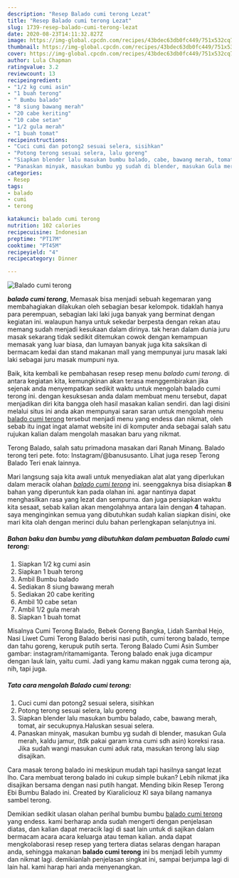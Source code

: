 ```yaml
---
description: "Resep Balado cumi terong Lezat"
title: "Resep Balado cumi terong Lezat"
slug: 1739-resep-balado-cumi-terong-lezat
date: 2020-08-23T14:11:32.827Z
image: https://img-global.cpcdn.com/recipes/43bdec63db0fc449/751x532cq70/balado-cumi-terong-foto-resep-utama.jpg
thumbnail: https://img-global.cpcdn.com/recipes/43bdec63db0fc449/751x532cq70/balado-cumi-terong-foto-resep-utama.jpg
cover: https://img-global.cpcdn.com/recipes/43bdec63db0fc449/751x532cq70/balado-cumi-terong-foto-resep-utama.jpg
author: Lula Chapman
ratingvalue: 3.2
reviewcount: 13
recipeingredient:
- "1/2 kg cumi asin"
- "1 buah terong"
- " Bumbu balado"
- "8 siung bawang merah"
- "20 cabe keriting"
- "10 cabe setan"
- "1/2 gula merah"
- "1 buah tomat"
recipeinstructions:
- "Cuci cumi dan potong2 sesuai selera, sisihkan"
- "Potong terong sesuai selera, lalu goreng"
- "Siapkan blender lalu masukan bumbu balado, cabe, bawang merah, tomat, air secukupnya.Haluskan sesuai selera."
- "Panaskan minyak, masukan bumbu yg sudah di blender, masukan Gula merah, kaldu jamur, (tdk pakai garam krna cumi sdh asin) koreksi rasa. Jika sudah wangi masukan cumi aduk rata, masukan terong lalu siap disajikan."
categories:
- Resep
tags:
- balado
- cumi
- terong

katakunci: balado cumi terong 
nutrition: 102 calories
recipecuisine: Indonesian
preptime: "PT17M"
cooktime: "PT45M"
recipeyield: "4"
recipecategory: Dinner

---
```



![Balado cumi terong](https://img-global.cpcdn.com/recipes/43bdec63db0fc449/751x532cq70/balado-cumi-terong-foto-resep-utama.jpg)

<b><i>balado cumi terong</i></b>, Memasak bisa menjadi sebuah kegemaran yang membahagiakan dilakukan oleh sebagian besar kelompok. tidaklah hanya para perempuan, sebagian laki laki juga banyak yang berminat dengan kegiatan ini. walaupun hanya untuk sekedar berpesta dengan rekan atau memang sudah menjadi kesukaan dalam dirinya. tak heran dalam dunia juru masak sekarang tidak sedikit ditemukan cowok dengan kemampuan memasak yang luar biasa, dan lumayan banyak juga kita saksikan di bermacam kedai dan stand makanan mall yang mempunyai juru masak laki laki sebagai juru masak mumpuni nya.

Baik, kita kembali ke pembahasan resep resep menu <i>balado cumi terong</i>. di antara kegiatan kita, kemungkinan akan terasa menggembirakan jika sejenak anda menyempatkan sedikit waktu untuk mengolah balado cumi terong ini. dengan kesuksesan anda dalam membuat menu tersebut, dapat menjadikan diri kita bangga oleh hasil masakan kalian sendiri. dan lagi disini melalui situs ini anda akan mempunyai saran saran untuk mengolah menu <u>balado cumi terong</u> tersebut menjadi menu yang endess dan nikmat, oleh sebab itu ingat ingat alamat website ini di komputer anda sebagai salah satu rujukan kalian dalam mengolah masakan baru yang nikmat.

Terong Balado, salah satu primadona masakan dari Ranah Minang. Balado terong teri pete. foto: Instagram/@banususanto. Lihat juga resep Terong Balado Teri enak lainnya.


Mari langsung saja kita awali untuk menyediakan alat alat yang diperlukan dalam meracik olahan <u><i>balado cumi terong</i></u> ini. seenggaknya bisa disiapkan <b>8</b> bahan yang diperuntuk kan pada olahan ini. agar nantinya dapat menghasilkan rasa yang lezat dan sempurna. dan juga persiapkan waktu kita sesaat, sebab kalian akan mengolahnya antara lain dengan <b>4</b> tahapan. saya menginginkan semua yang dibutuhkan sudah kalian siapkan disini, oke mari kita olah dengan merinci dulu bahan perlengkapan selanjutnya ini.

<!--inarticleads1-->

##### Bahan baku dan bumbu yang dibutuhkan dalam pembuatan Balado cumi terong:

1. Siapkan 1/2 kg cumi asin
1. Siapkan 1 buah terong
1. Ambil  Bumbu balado
1. Sediakan 8 siung bawang merah
1. Sediakan 20 cabe keriting
1. Ambil 10 cabe setan
1. Ambil 1/2 gula merah
1. Siapkan 1 buah tomat


Misalnya Cumi Terong Balado, Bebek Goreng Bangka, Lidah Sambal Hejo, Nasi Liwet Cumi Terong Balado berisi nasi putih, cumi terong balado, tempe dan tahu goreng, kerupuk putih serta. Terong Balado Cumi Asin Sumber gambar: instagram/ritamamiganta. Terong balado enak juga dicampur dengan lauk lain, yaitu cumi. Jadi yang kamu makan nggak cuma terong aja, nih, tapi juga. 

<!--inarticleads2-->

##### Tata cara mengolah Balado cumi terong:

1. Cuci cumi dan potong2 sesuai selera, sisihkan
1. Potong terong sesuai selera, lalu goreng
1. Siapkan blender lalu masukan bumbu balado, cabe, bawang merah, tomat, air secukupnya.Haluskan sesuai selera.
1. Panaskan minyak, masukan bumbu yg sudah di blender, masukan Gula merah, kaldu jamur, (tdk pakai garam krna cumi sdh asin) koreksi rasa. Jika sudah wangi masukan cumi aduk rata, masukan terong lalu siap disajikan.


Cara masak terong balado ini meskipun mudah tapi hasilnya sangat lezat lho. Cara membuat terong balado ini cukup simple bukan? Lebih nikmat jika disajikan bersama dengan nasi putih hangat. Mending bikin Resep Terong Ebi Bumbu Balado ini. Created by Kiaraliciouz Kl saya bilang namanya sambel terong. 

Demikian sedikit ulasan olahan perihal bumbu bumbu <u>balado cumi terong</u> yang endess. kami berharap anda sudah mengerti dengan penjelasan diatas, dan kalian dapat meracik lagi di saat lain untuk di sajikan dalam bermacam acara acara keluarga atau teman kalian. anda dapat mengkolaborasi resep resep yang tertera diatas selaras dengan harapan anda, sehingga makanan <b>balado cumi terong</b> ini bs menjadi lebih yummy dan nikmat lagi. demikianlah penjelasan singkat ini, sampai berjumpa lagi di lain hal. kami harap hari anda menyenangkan.
